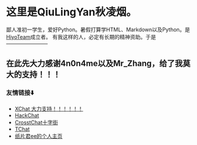 # 这里是QiuLingYan秋凌烟。
  鄙人准初一学生，爱好Python。暑假打算学HTML、Markdown以及Python。是[HiyoTeam](https://hiyo-team.github.io/team/)成立者。
  有我这样的人，必定有长期的精神资助。于是————————
## 在此先大力感谢4n0n4me以及Mr_Zhang，给了我莫大的支持！！！

### 友情链接⬇️
  - [XChat 大力支持！！！！！！](https://xq.kzw.ink/)
  - [HackChat](https://hack.chat/)
  - [CrosstChat十字街](https://crosst.chat/)
  - [TChat](https://chat.thz.cool/)
  - [纸片君ee的个人主页](https://paperee.tk/)
